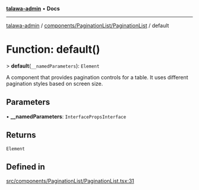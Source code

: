 [**talawa-admin**](../../../../README.md) • **Docs**

***

[talawa-admin](../../../../modules.md) / [components/PaginationList/PaginationList](../README.md) / default

# Function: default()

\> **default**(`__namedParameters`): `Element`

A component that provides pagination controls for a table.
It uses different pagination styles based on screen size.

## Parameters

• **\_\_namedParameters**: `InterfacePropsInterface`

## Returns

`Element`

## Defined in

[src/components/PaginationList/PaginationList.tsx:31](https://github.com/PalisadoesFoundation/talawa-admin/blob/c49a58cefb47697eb25ed53aa1ef6d685c772d3e/src/components/PaginationList/PaginationList.tsx#L31)
